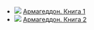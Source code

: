 * ![](/books/sf_space/Аллан%20Коул/Армагеддон.%20Книга%201.jpg) [Армагеддон. Книга 1](/books/sf_space/Аллан%20Коул/Армагеддон.%20Книга%201)
* ![](/books/sf_space/Аллан%20Коул/Армагеддон.%20Книга%202.jpg) [Армагеддон. Книга 2](/books/sf_space/Аллан%20Коул/Армагеддон.%20Книга%202)